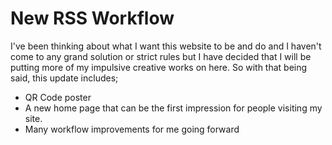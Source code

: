 # New RSS Workflow

I've been thinking about what I want this website to be and do and I haven't come to any grand solution or strict rules but I have decided that I will be putting more of my impulsive creative works on here.
So with that being said, this update includes; 
- QR Code poster
- A new home page that can be the first impression for people visiting my site. 
- Many workflow improvements for me going forward
